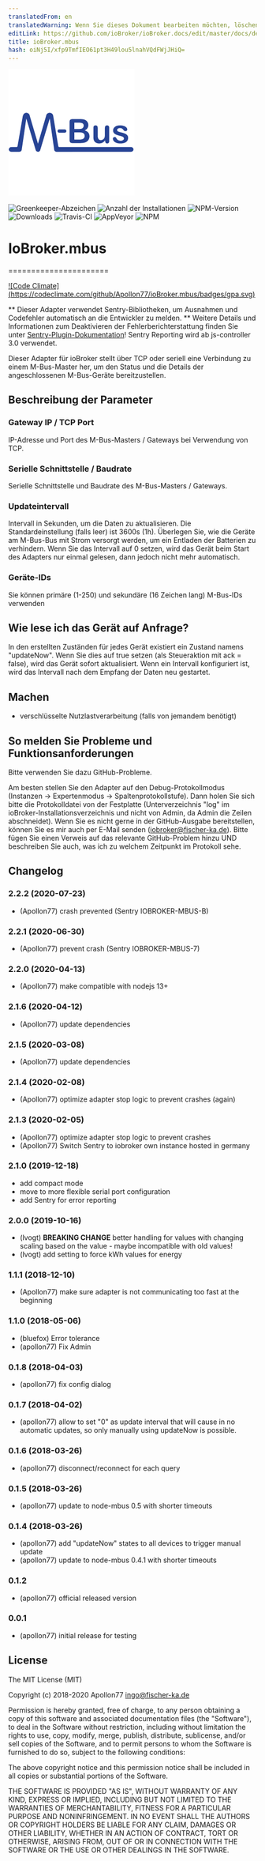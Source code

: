 ```yaml
---
translatedFrom: en
translatedWarning: Wenn Sie dieses Dokument bearbeiten möchten, löschen Sie bitte das Feld "translationsFrom". Andernfalls wird dieses Dokument automatisch erneut übersetzt
editLink: https://github.com/ioBroker/ioBroker.docs/edit/master/docs/de/adapterref/iobroker.mbus/README.md
title: ioBroker.mbus
hash: oiNj5I/xfp9TmfIEO61pt3H49lou5lnahVQdFWjJHiQ=
---
```

![Logo](../../../en/adapterref/iobroker.mbus/admin/mbus.png)

![Greenkeeper-Abzeichen](https://badges.greenkeeper.io/Apollon77/ioBroker.mbus.svg)
![Anzahl der Installationen](http://iobroker.live/badges/mbus-stable.svg)
![NPM-Version](http://img.shields.io/npm/v/iobroker.mbus.svg)
![Downloads](https://img.shields.io/npm/dm/iobroker.mbus.svg)
![Travis-CI](http://img.shields.io/travis/Apollon77/ioBroker.mbus/master.svg)
![AppVeyor](https://ci.appveyor.com/api/projects/status/github/Apollon77/ioBroker.mbus?branch=master&svg=true)
![NPM](https://nodei.co/npm/iobroker.mbus.png?downloads=true)

# IoBroker.mbus
======================

[![Code Climate] (https://codeclimate.com/github/Apollon77/ioBroker.mbus/badges/gpa.svg)](https://codeclimate.com/github/Apollon77/ioBroker.mbus)

** Dieser Adapter verwendet Sentry-Bibliotheken, um Ausnahmen und Codefehler automatisch an die Entwickler zu melden. ** Weitere Details und Informationen zum Deaktivieren der Fehlerberichterstattung finden Sie unter [Sentry-Plugin-Dokumentation](https://github.com/ioBroker/plugin-sentry#plugin-sentry)! Sentry Reporting wird ab js-controller 3.0 verwendet.

Dieser Adapter für ioBroker stellt über TCP oder seriell eine Verbindung zu einem M-Bus-Master her, um den Status und die Details der angeschlossenen M-Bus-Geräte bereitzustellen.

## Beschreibung der Parameter
### Gateway IP / TCP Port
IP-Adresse und Port des M-Bus-Masters / Gateways bei Verwendung von TCP.

### Serielle Schnittstelle / Baudrate
Serielle Schnittstelle und Baudrate des M-Bus-Masters / Gateways.

### Updateintervall
Intervall in Sekunden, um die Daten zu aktualisieren. Die Standardeinstellung (falls leer) ist 3600s (1h). Überlegen Sie, wie die Geräte am M-Bus-Bus mit Strom versorgt werden, um ein Entladen der Batterien zu verhindern. Wenn Sie das Intervall auf 0 setzen, wird das Gerät beim Start des Adapters nur einmal gelesen, dann jedoch nicht mehr automatisch.

### Geräte-IDs
Sie können primäre (1-250) und sekundäre (16 Zeichen lang) M-Bus-IDs verwenden

## Wie lese ich das Gerät auf Anfrage?
In den erstellten Zuständen für jedes Gerät existiert ein Zustand namens "updateNow". Wenn Sie dies auf true setzen (als Steueraktion mit ack = false), wird das Gerät sofort aktualisiert. Wenn ein Intervall konfiguriert ist, wird das Intervall nach dem Empfang der Daten neu gestartet.

## Machen
* verschlüsselte Nutzlastverarbeitung (falls von jemandem benötigt)

## So melden Sie Probleme und Funktionsanforderungen
Bitte verwenden Sie dazu GitHub-Probleme.

Am besten stellen Sie den Adapter auf den Debug-Protokollmodus (Instanzen -> Expertenmodus -> Spaltenprotokollstufe). Dann holen Sie sich bitte die Protokolldatei von der Festplatte (Unterverzeichnis "log" im ioBroker-Installationsverzeichnis und nicht von Admin, da Admin die Zeilen abschneidet). Wenn Sie es nicht gerne in der GitHub-Ausgabe bereitstellen, können Sie es mir auch per E-Mail senden (iobroker@fischer-ka.de). Bitte fügen Sie einen Verweis auf das relevante GitHub-Problem hinzu UND beschreiben Sie auch, was ich zu welchem Zeitpunkt im Protokoll sehe.

## Changelog

### 2.2.2 (2020-07-23)
* (Apollon77) crash prevented (Sentry IOBROKER-MBUS-B)

### 2.2.1 (2020-06-30)
* (Apollon77) prevent crash (Sentry IOBROKER-MBUS-7)

### 2.2.0 (2020-04-13)
* (Apollon77) make compatible with nodejs 13+

### 2.1.6 (2020-04-12)
* (Apollon77) update dependencies

### 2.1.5 (2020-03-08)
* (Apollon77) update dependencies

### 2.1.4 (2020-02-08)
* (Apollon77) optimize adapter stop logic to prevent crashes (again)

### 2.1.3 (2020-02-05)
* (Apollon77) optimize adapter stop logic to prevent crashes
* (Apollon77) Switch Sentry to iobroker own instance hosted in germany

### 2.1.0 (2019-12-18)
* add compact mode
* move to more flexible serial port configuration
* add Sentry for error reporting

### 2.0.0 (2019-10-16)
* (lvogt) **BREAKING CHANGE** better handling for values with changing scaling based on the value - maybe incompatible with old values!
* (lvogt) add setting to force kWh values for energy

### 1.1.1 (2018-12-10)
* (Apollon77) make sure adapter is not communicating too fast at the beginning

### 1.1.0 (2018-05-06)
* (bluefox) Error tolerance
* (apollon77) Fix Admin

### 0.1.8 (2018-04-03)
* (apollon77) fix config dialog

### 0.1.7 (2018-04-02)
* (apollon77) allow to set "0" as update interval that will cause in no automatic updates, so only manually using updateNow is possible.

### 0.1.6 (2018-03-26)
* (apollon77) disconnect/reconnect for each query

### 0.1.5 (2018-03-26)
* (apollon77) update to node-mbus 0.5 with shorter timeouts

### 0.1.4 (2018-03-26)
* (apollon77) add "updateNow" states to all devices to trigger manual update
* (apollon77) update to node-mbus 0.4.1 with shorter timeouts

### 0.1.2
* (apollon77) official released version

### 0.0.1
* (apollon77) initial release for testing

## License

The MIT License (MIT)

Copyright (c) 2018-2020 Apollon77 <ingo@fischer-ka.de>

Permission is hereby granted, free of charge, to any person obtaining a copy
of this software and associated documentation files (the "Software"), to deal
in the Software without restriction, including without limitation the rights
to use, copy, modify, merge, publish, distribute, sublicense, and/or sell
copies of the Software, and to permit persons to whom the Software is
furnished to do so, subject to the following conditions:

The above copyright notice and this permission notice shall be included in all
copies or substantial portions of the Software.

THE SOFTWARE IS PROVIDED "AS IS", WITHOUT WARRANTY OF ANY KIND, EXPRESS OR
IMPLIED, INCLUDING BUT NOT LIMITED TO THE WARRANTIES OF MERCHANTABILITY,
FITNESS FOR A PARTICULAR PURPOSE AND NONINFRINGEMENT. IN NO EVENT SHALL THE
AUTHORS OR COPYRIGHT HOLDERS BE LIABLE FOR ANY CLAIM, DAMAGES OR OTHER
LIABILITY, WHETHER IN AN ACTION OF CONTRACT, TORT OR OTHERWISE, ARISING FROM,
OUT OF OR IN CONNECTION WITH THE SOFTWARE OR THE USE OR OTHER DEALINGS IN THE
SOFTWARE.